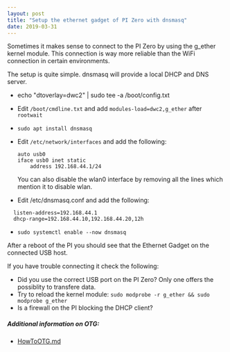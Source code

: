 ```yaml
---
layout: post
title: "Setup the ethernet gadget of PI Zero with dnsmasq"
date: 2019-03-31
---
```


Sometimes it makes sense to connect to the PI Zero by using the g_ether kernel module. This
connection is way more reliable than the WiFi connection in certain environments.

The setup is quite simple. dnsmasq will provide a local DHCP and DNS server.

- echo "dtoverlay=dwc2" | sudo tee -a /boot/config.txt 
- Edit `/boot/cmdline.txt` and add `modules-load=dwc2,g_ether` after `rootwait`
- `sudo apt install dnsmasq`
- Edit `/etc/network/interfaces` and add the following:
  ```
  auto usb0
  iface usb0 inet static
      address 192.168.44.1/24
  ```
  You can also disable the wlan0 interface by removing all the lines which mention it to disable
  wlan.

- Edit /etc/dnsmasq.conf and add the following:
```
  listen-address=192.168.44.1
  dhcp-range=192.168.44.10,192.168.44.20,12h
  ```

- `sudo systemctl enable --now dnsmasq`

After a reboot of the PI you should see that the Ethernet Gadget on the connected USB host.

If you have trouble connecting it check the following:

- Did you use the correct USB port on the PI Zero? Only one offers the possiblity to transfere data.
- Try to reload the kernel module: `sudo modprobe -r g_ether && sudo modprobe g_ether`
- Is a firewall on the PI blocking the DHCP client?


##### Additional information on OTG:

- [HowToOTG.md](https://gist.github.com/gbaman/50b6cca61dd1c3f88f41)

